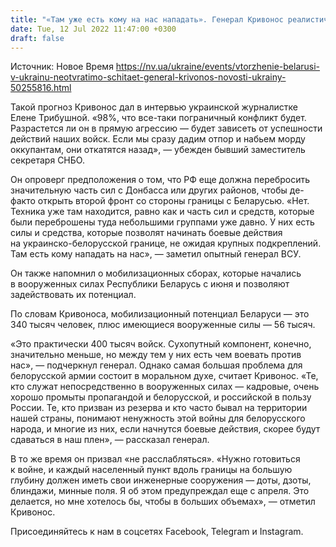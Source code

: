 ```yaml
---
title: "«Там уже есть кому на нас нападать». Генерал Кривонос реалистично оценил угрозу второго фронта на границе с Беларусью"
date: Tue, 12 Jul 2022 11:47:00 +0300
draft: false
---
```

Источник: Новое Время https://nv.ua/ukraine/events/vtorzhenie-belarusi-v-ukrainu-neotvratimo-schitaet-general-krivonos-novosti-ukrainy-50255816.html


Такой прогноз Кривонос дал в интервью украинской журналистке Елене Трибушной. «98%, что все-таки пограничный конфликт будет. Разрастется ли он в прямую агрессию — будет зависеть от успешности действий наших войск. Если мы сразу дадим отпор и набьем морду оккупантам, они откатятся назад», — убежден бывший заместитель секретаря СНБО.

Он опроверг предположения о том, что РФ еще должна перебросить значительную часть сил с Донбасса или других районов, чтобы де-факто открыть второй фронт со стороны границы с Беларусью. «Нет. Техника уже там находится, равно как и часть сил и средств, которые были переброшены туда небольшими группами уже давно. У них есть силы и средства, которые позволят начинать боевые действия на украинско-белорусской границе, не ожидая крупных подкреплений. Там есть кому нападать на нас», — заметил опытный генерал ВСУ.

Он также напомнил о мобилизационных сборах, которые начались в вооруженных силах Республики Беларусь с июня и позволяют задействовать их потенциал.

По словам Кривоноса, мобилизационный потенциал Беларуси — это 340 тысяч человек, плюс имеющиеся вооруженные силы — 56 тысяч.

«Это практически 400 тысяч войск. Сухопутный компонент, конечно, значительно меньше, но между тем у них есть чем воевать против нас», — подчеркнул генерал. Однако самая большая проблема для белорусской армии состоит в моральном духе, считает Кривонос. «Те, кто служат непосредственно в вооруженных силах — кадровые, очень хорошо промыты пропагандой и белорусской, и российской в пользу России. Те, кто призван из резерва и кто часто бывал на территории нашей страны, понимают ненужность этой войны для белорусского народа, и многие из них, если начнутся боевые действия, скорее будут сдаваться в наш плен», — рассказал генерал.

В то же время он призвал «не расслабляться». «Нужно готовиться к войне, и каждый населенный пункт вдоль границы на большую глубину должен иметь свои инженерные сооружения — доты, дзоты, блиндажи, минные поля. Я об этом предупреждал еще с апреля. Это делается, но мне хотелось бы, чтобы в больших объемах», — отметил Кривонос.

Присоединяйтесь к нам в соцсетях Facebook, Telegram и Instagram.

